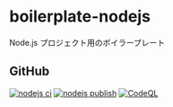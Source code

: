 # boilerplate-nodejs

Node.js プロジェクト用のボイラープレート

## GitHub

[![nodejs ci](https://github.com/kannkyo/boilerplate-nodejs/actions/workflows/nodejs-ci.yml/badge.svg)](https://github.com/kannkyo/boilerplate-nodejs/actions/workflows/nodejs-ci.yml)
[![nodejs publish](https://github.com/kannkyo/boilerplate-nodejs/actions/workflows/nodejs-publish.yml/badge.svg)](https://github.com/kannkyo/boilerplate-nodejs/actions/workflows/nodejs-publish.yml)
[![CodeQL](https://github.com/kannkyo/boilerplate-nodejs/actions/workflows/codeql-analysis.yml/badge.svg)](https://github.com/kannkyo/boilerplate-nodejs/actions/workflows/codeql-analysis.yml)
